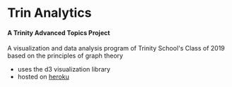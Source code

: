 # Trin Analytics

#### A Trinity Advanced Topics Project

A visualization and data analysis program of Trinity School's Class of 2019 based on the principles of graph theory
- uses the d3 visualization library
- hosted on [heroku](http://trin-analytics.herokuapp.com/)


